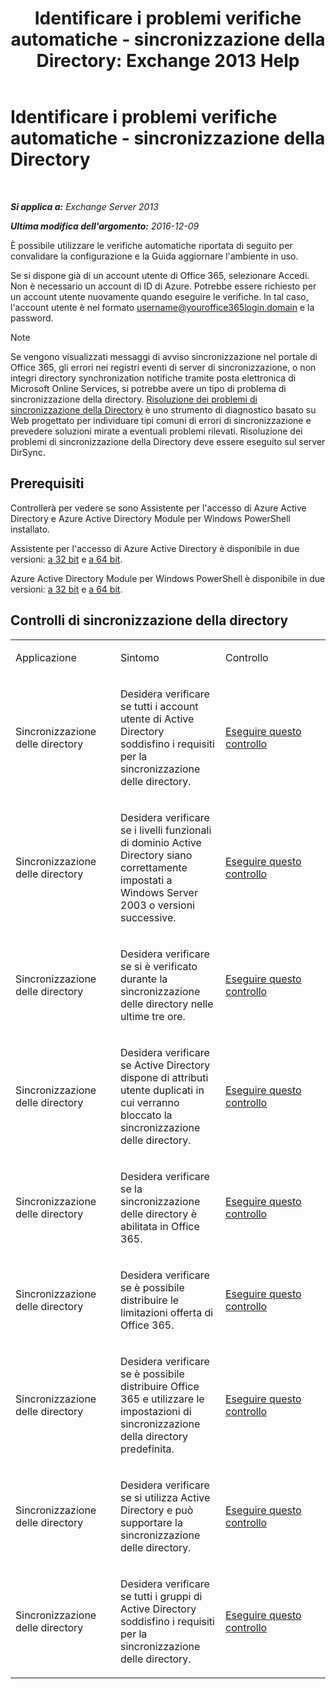 ﻿---
title: 'Identificare i problemi verifiche automatiche - sincronizzazione della Directory: Exchange 2013 Help'
TOCTitle: Identificare i problemi verifiche automatiche - sincronizzazione della Directory
ms:assetid: e6ea900a-c382-444c-a8ce-54d392bfeca3
ms:mtpsurl: https://technet.microsoft.com/it-it/library/Dn793977(v=EXCHG.150)
ms:contentKeyID: 62632443
ms.date: 05/22/2018
mtps_version: v=EXCHG.150
ms.translationtype: MT
---

# Identificare i problemi verifiche automatiche - sincronizzazione della Directory

 

_**Si applica a:** Exchange Server 2013_

_**Ultima modifica dell'argomento:** 2016-12-09_

È possibile utilizzare le verifiche automatiche riportata di seguito per convalidare la configurazione e la Guida aggiornare l'ambiente in uso.

Se si dispone già di un account utente di Office 365, selezionare Accedi. Non è necessario un account di ID di Azure. Potrebbe essere richiesto per un account utente nuovamente quando eseguire le verifiche. In tal caso, l'account utente è nel formato username@youroffice365login.domain e la password.


> [!NOTE]
> Se vengono visualizzati messaggi di avviso sincronizzazione nel portale di Office 365, gli errori nei registri eventi di server di sincronizzazione, o non integri directory synchronization notifiche tramite posta elettronica di Microsoft Online Services, si potrebbe avere un tipo di problema di sincronizzazione della directory. <A href="https://aka.ms/dsup">Risoluzione dei problemi di sincronizzazione della Directory</A> è uno strumento di diagnostico basato su Web progettato per individuare tipi comuni di errori di sincronizzazione e prevedere soluzioni mirate a eventuali problemi rilevati. Risoluzione dei problemi di sincronizzazione della Directory deve essere eseguito sul server DirSync.



## Prerequisiti

Controllerà per vedere se sono Assistente per l'accesso di Azure Active Directory e Azure Active Directory Module per Windows PowerShell installato.

Assistente per l'accesso di Azure Active Directory è disponibile in due versioni: [a 32 bit](https://go.microsoft.com/fwlink/?linkid=286261) e [a 64 bit](https://go.microsoft.com/fwlink/?linkid=286262).

Azure Active Directory Module per Windows PowerShell è disponibile in due versioni: [a 32 bit](https://go.microsoft.com/fwlink/?linkid=286258) e [a 64 bit](https://go.microsoft.com/fwlink/?linkid=286259).

## Controlli di sincronizzazione della directory


<table>
<colgroup>
<col style="width: 33%" />
<col style="width: 33%" />
<col style="width: 33%" />
</colgroup>
<tbody>
<tr class="odd">
<td><p>Applicazione</p></td>
<td><p>Sintomo</p></td>
<td><p>Controllo</p></td>
</tr>
<tr class="even">
<td><p>Sincronizzazione delle directory</p></td>
<td><p>Desidera verificare se tutti i account utente di Active Directory soddisfino i requisiti per la sincronizzazione delle directory.</p></td>
<td><p><a href="https://go.microsoft.com/?linkid=9834884">Eseguire questo controllo</a></p></td>
</tr>
<tr class="odd">
<td><p>Sincronizzazione delle directory</p></td>
<td><p>Desidera verificare se i livelli funzionali di dominio Active Directory siano correttamente impostati a Windows Server 2003 o versioni successive.</p></td>
<td><p><a href="https://go.microsoft.com/?linkid=9834876">Eseguire questo controllo</a></p></td>
</tr>
<tr class="even">
<td><p>Sincronizzazione delle directory</p></td>
<td><p>Desidera verificare se si è verificato durante la sincronizzazione delle directory nelle ultime tre ore.</p></td>
<td><p><a href="https://go.microsoft.com/?linkid=9834887">Eseguire questo controllo</a></p></td>
</tr>
<tr class="odd">
<td><p>Sincronizzazione delle directory</p></td>
<td><p>Desidera verificare se Active Directory dispone di attributi utente duplicati in cui verranno bloccato la sincronizzazione delle directory.</p></td>
<td><p><a href="https://go.microsoft.com/?linkid=9834883">Eseguire questo controllo</a></p></td>
</tr>
<tr class="even">
<td><p>Sincronizzazione delle directory</p></td>
<td><p>Desidera verificare se la sincronizzazione delle directory è abilitata in Office 365.</p></td>
<td><p><a href="https://go.microsoft.com/?linkid=9834887">Eseguire questo controllo</a></p></td>
</tr>
<tr class="odd">
<td><p>Sincronizzazione delle directory</p></td>
<td><p>Desidera verificare se è possibile distribuire le limitazioni offerta di Office 365.</p></td>
<td><p><a href="https://go.microsoft.com/?linkid=9834920">Eseguire questo controllo</a></p></td>
</tr>
<tr class="even">
<td><p>Sincronizzazione delle directory</p></td>
<td><p>Desidera verificare se è possibile distribuire Office 365 e utilizzare le impostazioni di sincronizzazione della directory predefinita.</p></td>
<td><p><a href="https://go.microsoft.com/?linkid=9834876">Eseguire questo controllo</a></p></td>
</tr>
<tr class="odd">
<td><p>Sincronizzazione delle directory</p></td>
<td><p>Desidera verificare se si utilizza Active Directory e può supportare la sincronizzazione delle directory.</p></td>
<td><p><a href="https://go.microsoft.com/?linkid=9834886">Eseguire questo controllo</a></p></td>
</tr>
<tr class="even">
<td><p>Sincronizzazione delle directory</p></td>
<td><p>Desidera verificare se tutti i gruppi di Active Directory soddisfino i requisiti per la sincronizzazione delle directory.</p></td>
<td><p><a href="https://go.microsoft.com/?linkid=9834913">Eseguire questo controllo</a></p></td>
</tr>
</tbody>
</table>

